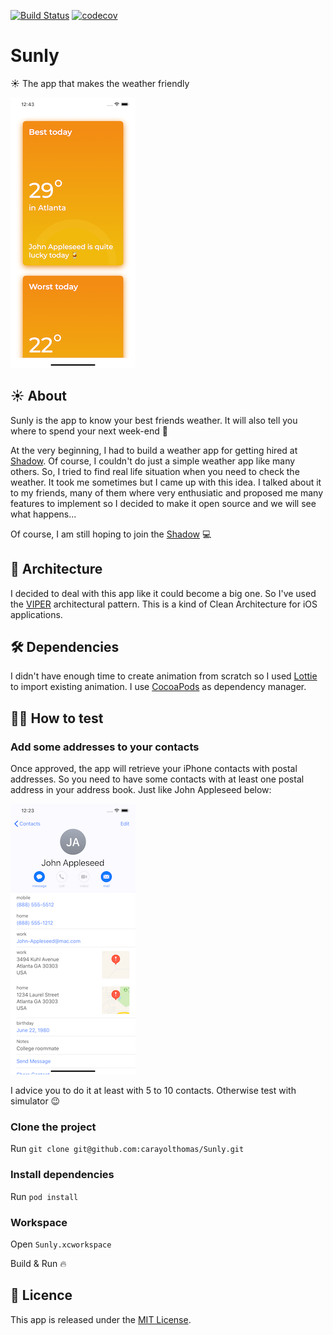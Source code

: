 [![Build Status](https://travis-ci.org/carayolthomas/Sunly.svg?branch=master)](https://travis-ci.org/carayolthomas/Sunly) [![codecov](https://codecov.io/gh/carayolthomas/Sunly/branch/master/graph/badge.svg)](https://codecov.io/gh/carayolthomas/Sunly)

# Sunly
☀️ The app that makes the weather friendly

![Oops 🧐](./screenshots/dashboard.png)

## ☀️ About
Sunly is the app to know your best friends weather. It will also tell you where to spend your next week-end 🌴

At the very beginning, I had to build a weather app for getting hired at [Shadow](https://shadow.tech). Of course, I couldn't do just a simple weather app like many others. So, I tried to find real life situation when you need to check the weather. It took me sometimes but I came up with this idea. I talked about it to my friends, many of them where very enthusiatic and proposed me many features to implement so I decided to make it open source and we will see what happens...

Of course, I am still hoping to join the [Shadow](https://shadow.tech) 💻

## 🐍 Architecture
I decided to deal with this app like it could become a big one. So I've used the [VIPER](https://medium.com/@smalam119/viper-design-pattern-for-ios-application-development-7a9703902af6) architectural pattern.
This is a kind of Clean Architecture for iOS applications.

## 🛠 Dependencies
I didn't have enough time to create animation from scratch so I used [Lottie](https://airbnb.design/lottie/) to import existing animation.
I use [CocoaPods](https://cocoapods.org) as dependency manager.

## 🕵️‍♂️ How to test 
### Add some addresses to your contacts
Once approved, the app will retrieve your iPhone contacts with postal addresses. So you need to have some contacts with at least one postal address in your address book. Just like John Appleseed below:

![Oops 🧐](./screenshots/postal_addresses.png)

I advice you to do it at least with 5 to 10 contacts. Otherwise test with simulator 😉

### Clone the project

Run `git clone git@github.com:carayolthomas/Sunly.git`

### Install dependencies

Run `pod install`

### Workspace

Open `Sunly.xcworkspace`

Build & Run 🔥

## 🎁 Licence
This app is released under the [MIT License](https://github.com/carayolthomas/Sunly/blob/master/LICENSE).
